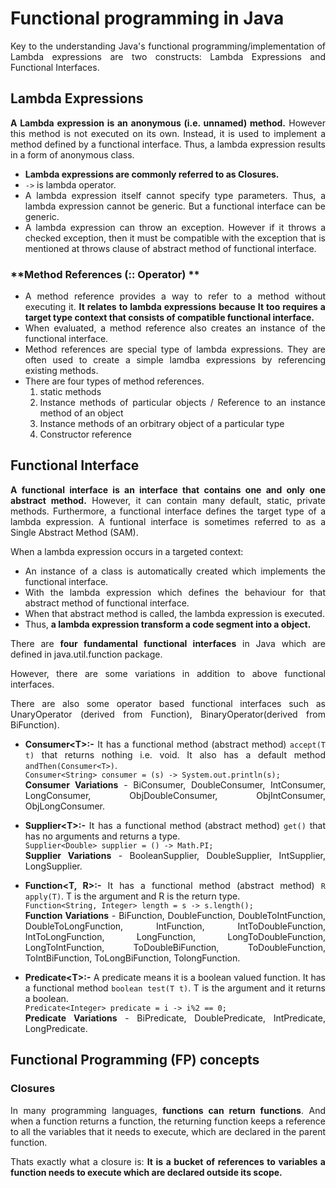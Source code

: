 <div style="text-align: justify">

# **Functional programming in Java**

Key to the understanding Java's functional programming/implementation of Lambda expressions are two constructs: Lambda Expressions and Functional Interfaces.


## **Lambda Expressions**

**A Lambda expression is an anonymous (i.e. unnamed) method.** However this method is not executed on its own. Instead, it is used to implement a method defined by a functional interface. Thus, a lambda expression results in a form of anonymous class. 

- **Lambda expressions are commonly referred to as Closures.**
- `->` is lambda operator.
- A lambda expression itself cannot specify type parameters. Thus, a lambda expression cannot be generic. But a functional interface can be generic. 
- A lambda expression can throw an exception. However if it throws a checked exception, then it must be compatible with the exception that is mentioned at throws clause of abstract method of functional interface.

### **Method References (:: Operator) **

- A method reference provides a way to refer to a method without executing it. **It relates to lambda expressions because It too requires a target type context that consists of compatible functional interface.**
- When evaluated, a method reference also creates an instance of the functional interface.
- Method references are special type of lambda expressions. They are often used to create a simple lamdba expressions by referencing existing methods.
- There are four types of method references.
    1. static methods
    2. Instance methods of particular objects / Reference to an instance method of an object
    3. Instance methods of an orbitrary object of a particular type
    4. Constructor reference


## **Functional Interface**

**A functional interface is an interface that contains one and only one abstract method.** However, it can contain many default, static, private methods. Furthermore, a functional interface defines the target type of a lambda expression. A funtional interface is sometimes referred to as a Single Abstract Method (SAM).

When a lambda expression occurs in a targeted context:
- An instance of a class is automatically created which implements the functional interface.
- With the lambda expression which defines the behaviour for that abstract method of functional interface.
- When that abstract method is called, the lambda expression is executed. 
- Thus, **a lambda expression transform a code segment into a object.**


There are **four fundamental functional interfaces** in Java which are defined in java.util.function package.

However, there are some variations in addition to above functional interfaces.

There are also some operator based functional interfaces such as UnaryOperator (derived from Function), BinaryOperator(derived from BiFunction).

- **Consumer\<T>:-** It has a functional method (abstract method) `accept(T t)` that returns nothing i.e. void. It also has a default method `andThen(Consumer<T>)`.<BR>
    `Consumer<String> consumer = (s) -> System.out.println(s);`<BR>
  **Consumer Variations** - BiConsumer, DoubleConsumer, IntConsumer, LongConsumer, ObjDoubleConsumer, ObjIntConsumer, ObjLongConsumer.

- **Supplier\<T>:-** It has a functional method (abstract method) `get()` that has no arguments and returns a type. <BR>
    `Supplier<Double> supplier = () -> Math.PI;`<BR>
  **Supplier Variations** - BooleanSupplier, DoubleSupplier, IntSupplier, LongSupplier.

- **Function\<T, R>:-** It has a functional method (abstract method) `R apply(T)`. T is the argument and R is the return type.<BR>
    `Function<String, Integer> length = s -> s.length();`<BR>
  **Function Variations** - BiFunction, DoubleFunction, DoubleToIntFunction, DoubleToLongFunction, IntFunction, IntToDoubleFunction, IntToLongFunction, LongFunction, LongToDoubleFunction, LongToIntFunction, ToDoubleBiFunction, ToDoubleFunction, ToIntBiFunction, ToLongBiFunction, TolongFunction.

- **Predicate\<T>:-** A predicate means it is a boolean valued function. It has a functional method `boolean test(T t)`. T is the argument and it returns a boolean.<BR>
    `Predicate<Integer> predicate = i -> i%2 == 0;`<BR>
**Predicate Variations** - BiPredicate, DoublePredicate, IntPredicate, LongPredicate.



## **Functional Programming (FP) concepts**

### **Closures**

In many programming languages, **functions can return functions**. And when a function returns a function, the returning function keeps a reference to all the variables that it needs to execute, which are declared in the parent function. 

Thats exactly what a closure is: **It is a bucket of references to variables a function needs to execute which are declared outside its scope.**

</div>




